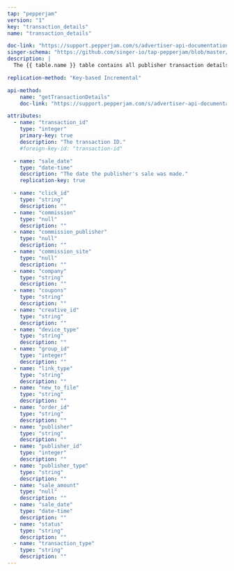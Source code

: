 ```yaml
---
tap: "pepperjam"
version: "1"
key: "transaction_details"
name: "transaction_details"

doc-link: "https://support.pepperjam.com/s/advertiser-api-documentation#TransactionDetails"
singer-schema: "https://github.com/singer-io/tap-pepperjam/blob/master/tap_pepperjam/schemas/transaction_details.json"
description: |
  The {{ table.name }} table contains all publisher transaction details, within a given year, in your {{ integration.display_name }} account.

replication-method: "Key-based Incremental"

api-method:
    name: "getTransactionDetails"
    doc-link: "https://support.pepperjam.com/s/advertiser-api-documentation#TransactionDetails"

attributes:
  - name: "transaction_id"
    type: "integer"
    primary-key: true
    description: "The transaction ID."
    #foreign-key-id: "transaction-id"

  - name: "sale_date"
    type: "date-time"
    description: "The date the publisher's sale was made."
    replication-key: true

  - name: "click_id"
    type: "string"
    description: ""
  - name: "commission"
    type: "null"
    description: ""
  - name: "commission_publisher"
    type: "null"
    description: ""
  - name: "commission_site"
    type: "null"
    description: ""
  - name: "company"
    type: "string"
    description: ""
  - name: "coupons"
    type: "string"
    description: ""
  - name: "creative_id"
    type: "string"
    description: ""
  - name: "device_type"
    type: "string"
    description: ""
  - name: "group_id"
    type: "integer"
    description: ""
  - name: "link_type"
    type: "string"
    description: ""
  - name: "new_to_file"
    type: "string"
    description: ""
  - name: "order_id"
    type: "string"
    description: ""
  - name: "publisher"
    type: "string"
    description: ""
  - name: "publisher_id"
    type: "integer"
    description: ""
  - name: "publisher_type"
    type: "string"
    description: ""
  - name: "sale_amount"
    type: "null"
    description: ""
  - name: "sale_date"
    type: "date-time"
    description: ""
  - name: "status"
    type: "string"
    description: ""
  - name: "transaction_type"
    type: "string"
    description: ""
---
```

